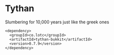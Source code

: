 # Tythan
Slumbering for 10,000 years just like the greek ones

```
<dependency>
  <groupId>co.lotc</groupId>
  <artifactId>tythan-bukkit</artifactId>
  <version>0.7.9</version>
</dependency>
```
